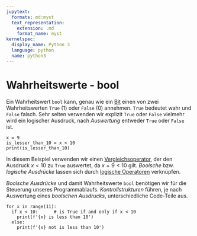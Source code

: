 ```yaml
---
jupytext:
  formats: md:myst
  text_representation:
    extension: .md
    format_name: myst
kernelspec:
  display_name: Python 3
  language: python
  name: python3
---
```


# Wahrheitswerte - bool

Ein Wahrheitswert ``bool`` kann, genau wie ein [Bit](def-bit) einen von zwei Wahrheitswerten ``True`` (1) oder ``False`` (0) annehmen.
``True`` bedeutet wahr und ``False`` falsch.
Sehr selten verwenden wir explizit ``True`` oder ``False`` vielmehr wird ein logischer Ausdruck, nach *Auswertung* entweder ``True`` oder ``False`` ist.

```{code-cell} python3
x = 9
is_lesser_than_10 = x < 10
print(is_lesser_than_10)
```

In diesem Beispiel verwenden wir einen [Vergleichsoperator](sec-python-operator-compare), der den Ausdruck $x < 10$ zu ``True`` auswertet, da $x = 9 < 10$ gilt.
*Boolsche* bzw. *logische Ausdrücke* lassen sich durch [logische Operatoren](sec-logic-expressions) verknüpfen.

*Boolsche Ausdrücke* und damit Wahrheitswerte ``bool`` benötigen wir für die Steuerung unseres Programmablaufs.
*Kontrollstrukturen* führen, je nach Auswertung eines *boolschen Ausdrucks*, unterschiedliche Code-Teile aus.

```{code-cell} python3
for x in range(11):
  if x < 10:      # is True if and only if x < 10
    print(f'{x} is less than 10')
  else:
    print(f'{x} not is less than 10')
```
